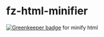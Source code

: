 # fz-html-minifier

[![Greenkeeper badge](https://badges.greenkeeper.io/Vasikaran/fz-html-minifier.svg)](https://greenkeeper.io/)
for minify html
